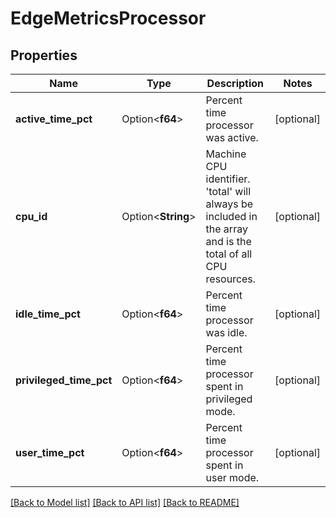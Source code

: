 # EdgeMetricsProcessor

## Properties

Name | Type | Description | Notes
------------ | ------------- | ------------- | -------------
**active_time_pct** | Option<**f64**> | Percent time processor was active. | [optional]
**cpu_id** | Option<**String**> | Machine CPU identifier. 'total' will always be included in the array and is the total of all CPU resources. | [optional]
**idle_time_pct** | Option<**f64**> | Percent time processor was idle. | [optional]
**privileged_time_pct** | Option<**f64**> | Percent time processor spent in privileged mode. | [optional]
**user_time_pct** | Option<**f64**> | Percent time processor spent in user mode. | [optional]

[[Back to Model list]](../README.md#documentation-for-models) [[Back to API list]](../README.md#documentation-for-api-endpoints) [[Back to README]](../README.md)


